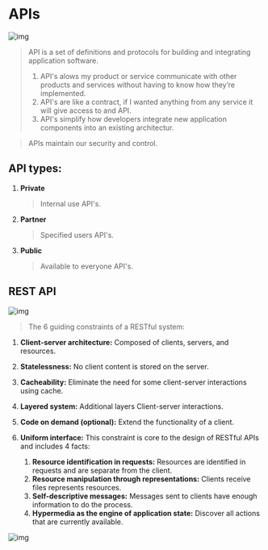 # APIs
![img](https://www.startupmount.com/wp-content/uploads/2019/11/GettyImages-1156783188.jpgAPI-Mashup-696x464.jpg)

> API is a set of definitions and protocols for building and integrating application software.
> 1. API's alows my product or service communicate with other products and services without having to know how they’re implemented.
> 2. API's are like a contract, if I wanted anything from any service it will give access to and API.
> 3. API's simplify how developers integrate new application components into an existing architectur.

> APIs maintain our security and control.

## API types:
1. **Private**
    > Internal use API's.
2. **Partner**
    > Specified users API's. 
3. **Public**
    > Available to everyone API's.


## REST API

![img](https://api.zestard.com/wp-content/uploads/2015/12/What-is-Rest-API-02-1.jpg)

 > The 6 guiding constraints of a RESTful system:

1. **Client-server architecture:** Composed of clients, servers, and resources.

2. **Statelessness:** No client content is stored on the server.

3. **Cacheability:** Eliminate the need for some client-server interactions using cache.

4. **Layered system:** Additional layers Client-server interactions.

5. **Code on demand (optional):** Extend the functionality of a client.

6. **Uniform interface:** This constraint is core to the design of RESTful APIs and includes 4 facts:
    1. **Resource identification in requests:** Resources are identified in requests and are separate from the client.
    2. **Resource manipulation through representations:** Clients receive files represents resources.
    3. **Self-descriptive messages:** Messages sent to clients have enough information to do the process.
    4. **Hypermedia as the engine of application state:** Discover all actions that are currently available.

![img](https://www.wrike.com/blog/content/uploads/2019/05/Application-Programming-Interface-API-Explained-2-1.jpg)
